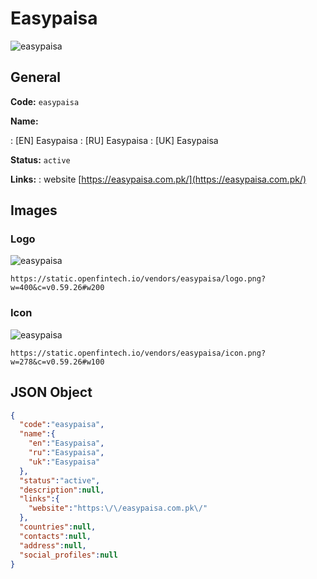 
# Easypaisa 
![easypaisa](https://static.openfintech.io/vendors/easypaisa/logo.png?w=400&c=v0.59.26#w200)  

## General 
 
**Code:** `easypaisa` 
 
**Name:** 
 
:	[EN] Easypaisa 
:	[RU] Easypaisa 
:	[UK] Easypaisa 
 
**Status:** `active` 
 
**Links:** 
: website [https://easypaisa.com.pk/](https://easypaisa.com.pk/) 
 

## Images 

### Logo 
 
![easypaisa](https://static.openfintech.io/vendors/easypaisa/logo.png?w=400&c=v0.59.26#w200)  

```
https://static.openfintech.io/vendors/easypaisa/logo.png?w=400&c=v0.59.26#w200
```  

### Icon 
 
![easypaisa](https://static.openfintech.io/vendors/easypaisa/icon.png?w=278&c=v0.59.26#w100)  

```
https://static.openfintech.io/vendors/easypaisa/icon.png?w=278&c=v0.59.26#w100
```  

## JSON Object 

```json
{
  "code":"easypaisa",
  "name":{
    "en":"Easypaisa",
    "ru":"Easypaisa",
    "uk":"Easypaisa"
  },
  "status":"active",
  "description":null,
  "links":{
    "website":"https:\/\/easypaisa.com.pk\/"
  },
  "countries":null,
  "contacts":null,
  "address":null,
  "social_profiles":null
}
```  
